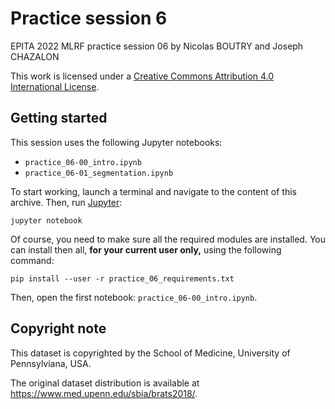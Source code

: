 # Practice session 6

EPITA 2022 MLRF practice session 06 by Nicolas BOUTRY and Joseph CHAZALON

This work is licensed under a [Creative Commons Attribution 4.0 International License](http://creativecommons.org/licenses/by/4.0/).


## Getting started
This session uses the following Jupyter notebooks:
- `practice_06-00_intro.ipynb`
- `practice_06-01_segmentation.ipynb`

To start working, launch a terminal and navigate to the content of this archive.
Then, run [Jupyter](https://jupyter.org/):
```shell
jupyter notebook
```

Of course, you need to make sure all the required modules are installed.
You can install then all, **for your current user only,** using the following command:
```shell
pip install --user -r practice_06_requirements.txt
```

Then, open the first notebook: `practice_06-00_intro.ipynb`.


## Copyright note
This dataset is copyrighted by the School of Medicine, University of Pennsylviana, USA.

The original dataset distribution is available at https://www.med.upenn.edu/sbia/brats2018/.
